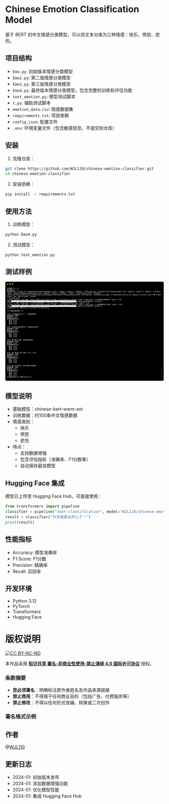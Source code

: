 # Chinese Emotion Classification Model

基于 BERT 的中文情感分类模型，可以将文本分类为三种情感：快乐、愤怒、悲伤。

## 项目结构

- `Emo.py`: 初始版本情感分类模型
- `Emo2.py`: 第二版情感分类模型
- `Emo3.py`: 第三版情感分类模型
- `Emo4.py`: 最终版本情感分类模型，包含完整的训练和评估功能
- `test_emotion.py`: 模型测试脚本
- `t.py`: 辅助测试脚本
- `emotion_data.csv`: 情感数据集
- `requirements.txt`: 项目依赖
- `config.json`: 配置文件
- `.env`: 环境变量文件（包含敏感信息，不提交到仓库）

## 安装

1. 克隆仓库：
```bash
git clone https://github.com/WJL110/chinese-emotion-classifier.git
cd chinese-emotion-classifier
```
2. 安装依赖：
```bash
pip install -r requirements.txt
```
## 使用方法

1. 训练模型：
```bash
python Emo4.py
```
2. 测试模型：
```bash
python test_emotion.py
```

## 测试样例
![alt text](/image.png)
## 模型说明

- 基础模型：chinese-bert-wwm-ext
- 训练数据：约100条中文情感数据
- 情感类别：
  - 快乐
  - 愤怒
  - 悲伤
- 特点：
  - 支持数据增强
  - 包含评估指标（准确率、F1分数等）
  - 自动保存最佳模型

## Hugging Face 集成

模型已上传至 Hugging Face Hub，可直接使用：
```python
from transformers import pipeline
classifier = pipeline("text-classification", model="WJL110/chinese-emotion-classifier")
result = classifier("今天真是太开心了！")
print(result)
```

## 性能指标

- Accuracy: 模型准确率
- F1 Score: F1分数
- Precision: 精确率
- Recall: 召回率

## 开发环境

- Python 3.12
- PyTorch
- Transformers
- Hugging Face 

# 版权说明
[![CC BY-NC-ND](https://licensebuttons.net/l/by-nc-nd/4.0/88x31.png)](https://creativecommons.org/licenses/by-nc-nd/4.0/)


本作品采用 **[知识共享 署名-非商业性使用-禁止演绎 4.0 国际许可协议](https://creativecommons.org/licenses/by-nc-nd/4.0/deed.zh)** 授权。

### 条款摘要
- **您必须署名**：明确标注原作者姓名及作品来源链接
- **禁止商用**：不得用于任何商业目的（包括广告、付费服务等）
- **禁止修改**：不得以任何形式改编、转换或二次创作

### 署名格式示例

## 作者

@[WJL110](https://avatars.githubusercontent.com/u/53851034?v=4)

## 更新日志

- 2024-01: 初始版本发布
- 2024-01: 添加数据增强功能
- 2024-01: 优化模型性能
- 2024-01: 集成 Hugging Face Hub